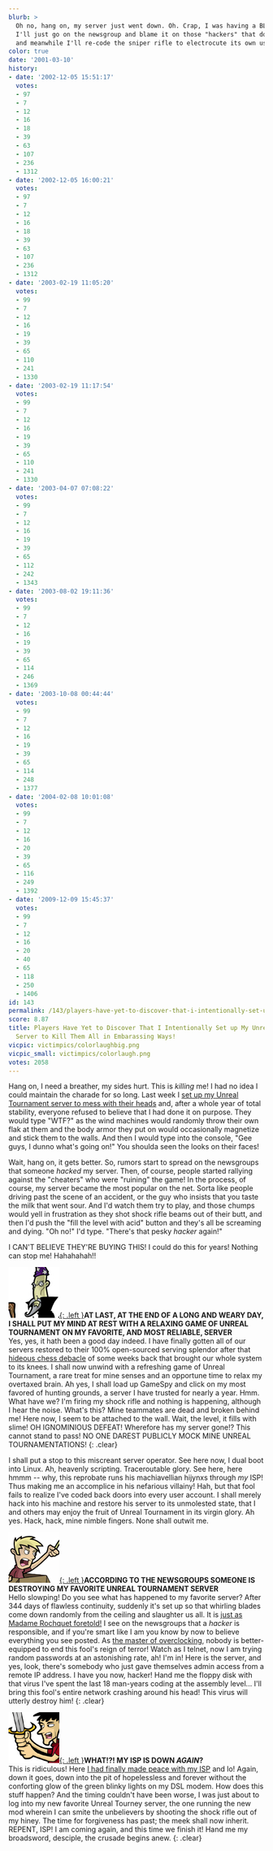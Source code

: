 ```yaml
---
blurb: >
  Oh no, hang on, my server just went down. Oh. Crap, I was having a BLAST. Ah well,
  I'll just go on the newsgroup and blame it on those "hackers" that don't exist,
  and meanwhile I'll re-code the sniper rifle to electrocute its own user.
color: true
date: '2001-03-10'
history:
- date: '2002-12-05 15:51:17'
  votes:
  - 97
  - 7
  - 12
  - 16
  - 18
  - 39
  - 63
  - 107
  - 236
  - 1312
- date: '2002-12-05 16:00:21'
  votes:
  - 97
  - 7
  - 12
  - 16
  - 18
  - 39
  - 63
  - 107
  - 236
  - 1312
- date: '2003-02-19 11:05:20'
  votes:
  - 99
  - 7
  - 12
  - 16
  - 19
  - 39
  - 65
  - 110
  - 241
  - 1330
- date: '2003-02-19 11:17:54'
  votes:
  - 99
  - 7
  - 12
  - 16
  - 19
  - 39
  - 65
  - 110
  - 241
  - 1330
- date: '2003-04-07 07:08:22'
  votes:
  - 99
  - 7
  - 12
  - 16
  - 19
  - 39
  - 65
  - 112
  - 242
  - 1343
- date: '2003-08-02 19:11:36'
  votes:
  - 99
  - 7
  - 12
  - 16
  - 19
  - 39
  - 65
  - 114
  - 246
  - 1369
- date: '2003-10-08 00:44:44'
  votes:
  - 99
  - 7
  - 12
  - 16
  - 19
  - 39
  - 65
  - 114
  - 248
  - 1377
- date: '2004-02-08 10:01:08'
  votes:
  - 99
  - 7
  - 12
  - 16
  - 20
  - 39
  - 65
  - 116
  - 249
  - 1392
- date: '2009-12-09 15:45:37'
  votes:
  - 99
  - 7
  - 12
  - 16
  - 20
  - 40
  - 65
  - 118
  - 250
  - 1406
id: 143
permalink: /143/players-have-yet-to-discover-that-i-intentionally-set-up-my-unreal-tournament-server-to-kill-them-all-in-embarassing-ways/
score: 8.87
title: Players Have Yet to Discover That I Intentionally Set up My Unreal Tournament
  Server to Kill Them All in Embarassing Ways!
vicpic: victimpics/colorlaughbig.png
vicpic_small: victimpics/colorlaugh.png
votes: 2058
---
```


Hang on, I need a breather, my sides hurt. This is *killing* me! I had
no idea I could maintain the charade for so long. Last week I [set up my
Unreal Tournament server to mess with their heads](%ARTICLE[135]%)
and, after a whole year of total stability, everyone refused to believe
that I had done it on purpose. They would type "WTF?" as the wind
machines would randomly throw their own flak at them and the body armor
they put on would occasionally magnetize and stick them to the walls.
And then I would type into the console, "Gee guys, I dunno what's going
on!" You shoulda seen the looks on their faces!

Wait, hang on, it gets better. So, rumors start to spread on the
newsgroups that someone *hacked* my server. Then, of course, people
started rallying against the "cheaters" who were "ruining" the game! In
the process, of course, my server became the most popular on the net.
Sorta like people driving past the scene of an accident, or the guy who
insists that you taste the milk that went sour. And I'd watch them try
to play, and those chumps would yell in frustration as they shot shock
rifle beams out of their butt, and then I'd push the "fill the level
with acid" button and they's all be screaming and dying. "Oh no!" I'd
type. "There's that pesky *hacker* again!"

I CAN'T BELIEVE THEY'RE BUYING THIS! I could do this for years! Nothing
can stop me! Hahahahah!!

[![](img/victimpics/colorwizard.png){: .left }](%ARTICLE[119]%)**AT LAST, AT
THE END OF A LONG AND WEARY DAY, I SHALL PUT MY MIND AT REST WITH A
RELAXING GAME OF UNREAL TOURNAMENT ON MY FAVORITE, AND MOST RELIABLE,
SERVER**  
 Yes, yes, it hath been a good day indeed. I have finally gotten all of
our servers restored to their 100% open-sourced serving splendor after
that [hideous chess debacle](%ARTICLE[119]%) of some weeks back that
brought our whole system to its knees. I shall now unwind with a
refreshing game of Unreal Tournament, a rare treat for mine senses and
an opportune time to relax my overtaxed brain. Ah yes, I shall load up
GameSpy and click on my most favored of hunting grounds, a server I have
trusted for nearly a year. Hmm. What have we? I'm firing my shock rifle
and nothing is happening, although I hear the noise. What's this? Mine
teammates are dead and broken behind me! Here now, I seem to be attached
to the wall. Wait, the level, it fills with slime! OH IGNOMINIOUS
DEFEAT! Wherefore has my server gone!? This cannot stand to pass! NO ONE
DAREST PUBLICLY MOCK MINE UNREAL TOURNAMENTATIONS!
{: .clear}

I shall put a stop to this miscreant server operator. See here now, I
dual boot into Linux. Ah, heavenly scripting. Traceroutable glory. See
here, here hmmm -- why, this reprobate runs his machiavellian hijynxs
through *my* ISP! Thus making me an accomplice in his nefarious
villainy! Hah, but that fool fails to realize I've coded back doors into
every user account. I shall merely hack into his machine and restore his
server to its unmolested state, that I and others may enjoy the fruit of
Unreal Tournament in its virgin glory. Ah yes. Hack, hack, mine nimble
fingers. None shall outwit me.

[![](img/victimpics/colorappliances.png){: .left }](%ARTICLE[34]%)**ACCORDING
TO THE NEWSGROUPS SOMEONE IS DESTROYING MY FAVORITE UNREAL TOURNAMENT
SERVER**  
 Hello slowping! Do you see what has happened to my favorite server?
After 344 days of flawless continuity, suddenly it's set up so that
whirling blades come down randomly from the ceiling and slaughter us
all. It is [just as Madame Rochquet foretold!](%ARTICLE[139]%) I see
on the newsgroups that a *hacker* is responsible, and if you're smart
like I am you know by now to believe everything you see posted. As [the
master of overclocking](%ARTICLE[34]%), nobody is better-equipped to
end this fool's reign of terror! Watch as I telnet, now I am trying
random passwords at an astonishing rate, ah! I'm in! Here is the server,
and yes, look, there's somebody who just gave themselves admin access
from a remote IP address. I have you now, hacker! Hand me the floppy
disk with that virus I've spent the last 18 man-years coding at the
assembly level... I'll bring this fool's entire network crashing around
his head! This virus will utterly destroy him!
{: .clear}

[![](img/victimpics/colorwoeisp.png){: .left }](%ARTICLE[52]%)**WHAT!?! MY ISP
IS DOWN *AGAIN*?**  
 This is ridiculous! Here [I had finally made peace with my
ISP](%ARTICLE[80]%) and lo! Again, down it goes, down into the pit
of hopelessless and forever without the conforting glow of the green
blinky lights on my DSL modem. How does this stuff happen? And the
timing couldn't have been worse, I was just about to log into my new
favorite Unreal Tourney server, the one running the new mod wherein I
can smite the unbelievers by shooting the shock rifle out of my hiney.
The time for forgiveness has past; the meek shall now inherit. REPENT,
ISP! I am coming again, and this time we finish it! Hand me my
broadsword, desciple, the crusade begins anew.
{: .clear}